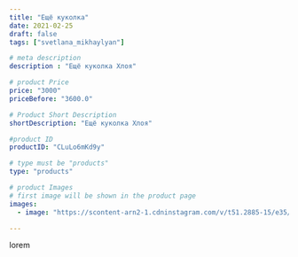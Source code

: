 ```yaml
---
title: "Ещё куколка"
date: 2021-02-25
draft: false
tags: ["svetlana_mikhaylyan"]

# meta description
description : "Ещё куколка Хлоя"

# product Price
price: "3000"
priceBefore: "3600.0"

# Product Short Description
shortDescription: "Ещё куколка Хлоя"

#product ID
productID: "CLuLo6mKd9y"

# type must be "products"
type: "products"

# product Images
# first image will be shown in the product page
images:
  - image: "https://scontent-arn2-1.cdninstagram.com/v/t51.2885-15/e35/153231848_769703823753099_1853753147614672300_n.jpg?se=7&tp=1&_nc_ht=scontent-arn2-1.cdninstagram.com&_nc_cat=103&_nc_ohc=HX9s6r8uXzsAX9sX1Z9&ccb=7-4&oh=613fa70db491c4e67a7d4487eea283e3&oe=6081E92F&_nc_sid=86f79a&ig_cache_key=MjUxNzAwMDQzMTk1NDY4MTcxNA%3D%3D.2-ccb7-4"

---
```

lorem
